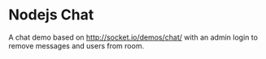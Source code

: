 # Nodejs Chat

A chat demo based on http://socket.io/demos/chat/ with an admin login to remove messages and users from room.
